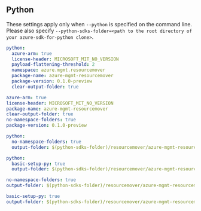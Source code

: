 ## Python

These settings apply only when `--python` is specified on the command line.
Please also specify `--python-sdks-folder=<path to the root directory of your azure-sdk-for-python clone>`.

```yaml $(python) && !$(track2)
python:
  azure-arm: true
  license-header: MICROSOFT_MIT_NO_VERSION
  payload-flattening-threshold: 2
  namespace: azure.mgmt.resourcemover
  package-name: azure-mgmt-resourcemover
  package-version: 0.1.0-preview
  clear-output-folder: true
```

```yaml $(python) && $(track2)
azure-arm: true 
license-header: MICROSOFT_MIT_NO_VERSION
package-name: azure-mgmt-resourcemover
clear-output-folder: true
no-namespace-folders: true
package-version: 0.1.0-preview
```

```yaml $(python) && $(python-mode) == 'update' && !$(track2)
python:
  no-namespace-folders: true
  output-folder: $(python-sdks-folder)/resourcemover/azure-mgmt-resourcemover/azure/mgmt/resourcemover
```

``` yaml $(python) && $(python-mode) == 'create' && !$(track2)
python:
  basic-setup-py: true 
  output-folder: $(python-sdks-folder)/resourcemover/azure-mgmt-resourcemover
```

```yaml $(python) && $(python-mode) == 'update' && $(track2)
no-namespace-folders: true
output-folder: $(python-sdks-folder)/resourcemover/azure-mgmt-resourcemover/azure/mgmt/resourcemover
```

``` yaml $(python) && $(python-mode) == 'create' && $(track2):
basic-setup-py: true 
output-folder: $(python-sdks-folder)/resourcemover/azure-mgmt-resourcemover
```